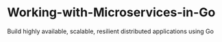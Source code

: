 # Working-with-Microservices-in-Go
Build highly available, scalable, resilient distributed applications using Go
